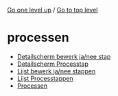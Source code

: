 <!-- generated by markdown-notes-tree -->

<!-- upward navigation links generated by markdown-notes-tree start here -->

[Go one level up](../SUMMARY.md) / [Go to top level](../../../SUMMARY.md)

<!-- upward navigation links generated by markdown-notes-tree end here -->

# processen

<!-- optional markdown-notes-tree directory description starts here -->

<!-- optional markdown-notes-tree directory description ends here -->

- [Detailscherm bewerk ja/nee stap](detailscherm_bewerk_ja_nee_stap.md)
- [Detailscherm Processtap](detailscherm_processtap.md)
- [Lijst bewerk ja/nee stappen](lijst_bewerk_ja_nee_stappen.md)
- [Lijst Processtappen](lijst_processtappen.md)
- [Processen](README.md)
